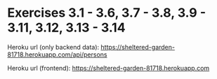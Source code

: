 # Exercises 3.1 - 3.6, 3.7 - 3.8, 3.9 - 3.11, 3.12, 3.13 - 3.14

Heroku url (only backend data): https://sheltered-garden-81718.herokuapp.com/api/persons

Heroku url (frontend): https://sheltered-garden-81718.herokuapp.com
